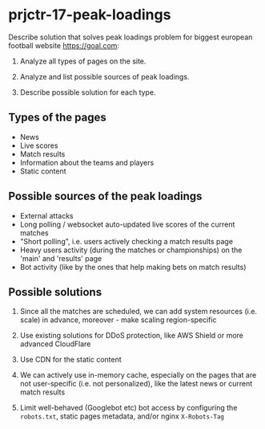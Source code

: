 # prjctr-17-peak-loadings

Describe solution that solves peak loadings problem for biggest european football website https://goal.com:

1. Analyze all types of pages on the site.

2. Analyze and list possible sources of peak loadings.

3. Describe possible solution for each type.

## Types of the pages

- News
- Live scores
- Match results
- Information about the teams and players
- Static content

## Possible sources of the peak loadings

- External attacks
- Long polling / websocket auto-updated live scores of the current matches
- "Short polling", i.e. users actively checking a match results page
- Heavy users activity (during the matches or championships) on the 'main' and 'results' page
- Bot activity (like by the ones that help making bets on match results)

## Possible solutions

1. Since all the matches are scheduled, we can add system resources (i.e. scale) in advance, moreover - make scaling region-specific

2. Use existing solutions for DDoS protection, like AWS Shield or more advanced CloudFlare

3. Use CDN for the static content

4. We can actively use in-memory cache, especially on the pages that are not user-specific (i.e. not personalized), like the latest news or current match results

5. Limit well-behaved (Googlebot etc) bot access by configuring the `robots.txt`, static pages metadata, and/or nginx `X-Robots-Tag`
